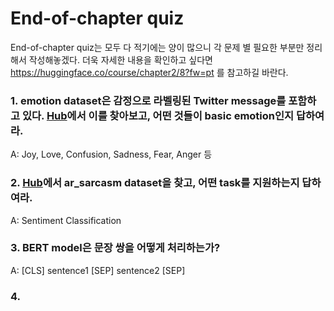 # End-of-chapter quiz

End-of-chapter quiz는 모두 다 적기에는 양이 많으니 각 문제 별 필요한 부분만 정리해서 작성해놓겠다. 더욱 자세한 내용을 확인하고 싶다면 https://huggingface.co/course/chapter2/8?fw=pt 를 참고하길 바란다.

### 1. emotion dataset은 감정으로 라벨링된 Twitter message를 포함하고 있다. [Hub](https://huggingface.co/datasets)에서 이를 찾아보고, 어떤 것들이 basic emotion인지 답하여라.

A: Joy, Love, Confusion, Sadness, Fear, Anger 등

### 2. [Hub](https://huggingface.co/datasets?search=emotion)에서 ar_sarcasm dataset을 찾고, 어떤 task를 지원하는지 답하여라.

A: Sentiment Classification

### 3. BERT model은 문장 쌍을 어떻게 처리하는가?

A: [CLS] sentence1 [SEP] sentence2 [SEP]

### 4. 
